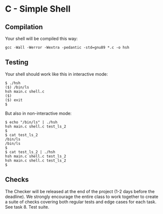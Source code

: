 # C - Simple Shell

## Compilation ##
Your shell will be compiled this way:

```
gcc -Wall -Werror -Wextra -pedantic -std=gnu89 *.c -o hsh
```


## Testing ##
Your shell should work like this in interactive mode:

~~~~
$ ./hsh
($) /bin/ls
hsh main.c shell.c
($)
($) exit
$
~~~~

But also in non-interactive mode:

~~~~
$ echo "/bin/ls" | ./hsh
hsh main.c shell.c test_ls_2
$
$ cat test_ls_2
/bin/ls
/bin/ls
$
$ cat test_ls_2 | ./hsh
hsh main.c shell.c test_ls_2
hsh main.c shell.c test_ls_2
$
~~~~

## Checks ##
The Checker will be released at the end of the project (1-2 days before the deadline). We strongly encourage the entire class to work together to create a suite of checks covering both regular tests and edge cases for each task. See task 8. Test suite.

